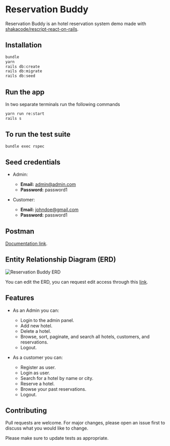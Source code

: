 # Reservation Buddy

Reservation Buddy is an hotel reservation system demo made with [shakacode/rescript-react-on-rails](https://github.com/shakacode/rescript-react-on-rails).

## Installation

```bash
bundle
yarn
rails db:create
rails db:migrate
rails db:seed
```

## Run the app

In two separate terminals run the following commands

```bash
yarn run re:start
rails s
```

## To run the test suite

```bash
bundle exec rspec
```

## Seed credentials

- Admin:

  - **Email:** admin@admin.com
  - **Password:** password1

- Customer:
  - **Email:** johndoe@gmail.com
  - **Password:** password1

## Postman

[Documentation link](https://documenter.getpostman.com/view/14307895/UyrEgEsA).

## Entity Relationship Diagram (ERD)

![Reservation Buddy ERD](https://lucid.app/publicSegments/view/9c25395f-c0c3-45a6-8526-046a81b732be/image.png "Reservation Buddy ERD")

You can edit the ERD, you can request edit access through this [link](https://lucid.app/lucidchart/037b5f25-5a82-4836-a722-07645882489b/edit?invitationId=inv_36d4fc4b-de58-469c-a8d3-c89d150706d9).

## Features

- As an Admin you can:

  - Login to the admin panel.
  - Add new hotel.
  - Delete a hotel.
  - Browse, sort, paginate, and search all hotels, customers, and reservations.
  - Logout.

- As a customer you can:
  - Register as user.
  - Login as user.
  - Search for a hotel by name or city.
  - Reserve a hotel.
  - Browse your past reservations.
  - Logout.

## Contributing

Pull requests are welcome. For major changes, please open an issue first to discuss what you would like to change.

Please make sure to update tests as appropriate.
